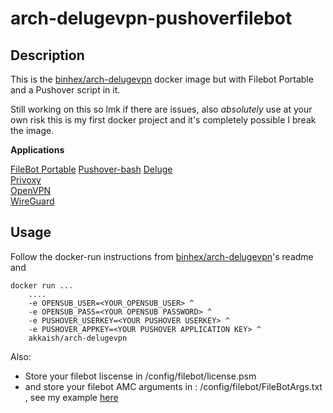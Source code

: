

# arch-delugevpn-pushoverfilebot

 ## Description
This is the [binhex/arch-delugevpn](https://github.com/binhex/arch-delugevpn) docker image but with Filebot Portable and a Pushover script in it. 

Still working on this so lmk if there are issues, also *absolutely* use at your own risk this is my first docker project and it's completely possible I break the image.

**Applications**

[FileBot Portable](https://www.filebot.net/forums/viewtopic.php?t=6057)
[Pushover-bash](https://github.com/akusei/pushover-bash)
[Deluge](http://deluge-torrent.org/)  
[Privoxy](http://www.privoxy.org/)  
[OpenVPN](https://openvpn.net/)  
[WireGuard](https://www.wireguard.com/)

## Usage
Follow the docker-run instructions from [binhex/arch-delugevpn](https://github.com/binhex/arch-delugevpn)'s readme and

    docker run ...
		....
        -e OPENSUB_USER=<YOUR_OPENSUB_USER> ^
	    -e OPENSUB_PASS=<YOUR OPENSUB PASSWORD> ^
	    -e PUSHOVER_USERKEY=<YOUR PUSHOVER USERKEY> ^
	    -e PUSHOVER_APPKEY=<YOUR PUSHOVER APPLICATION KEY> ^
		akkaish/arch-delugevpn

Also:
- Store your filebot liscense in /config/filebot/license.psm
- and store your filebot AMC arguments in : /config/filebot/FileBotArgs.txt , see my example [here](FileBotArgs.txt)